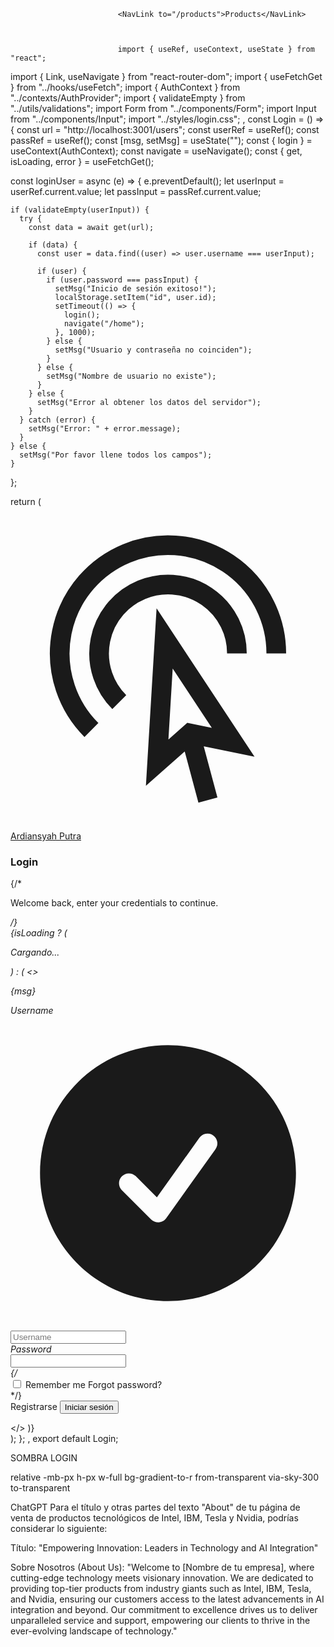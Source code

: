 
                            <NavLink to="/products">Products</NavLink>



                            import { useRef, useContext, useState } from "react";
import { Link, useNavigate } from "react-router-dom";
import { useFetchGet } from "../hooks/useFetch";
import { AuthContext } from "../contexts/AuthProvider";
import { validateEmpty } from "../utils/validations";
import Form from "../components/Form";
import Input from "../components/Input";
import "../styles/login.css";
,
const Login = () => {
  const url = "http://localhost:3001/users";
  const userRef = useRef();
  const passRef = useRef();
  const [msg, setMsg] = useState("");
  const { login } = useContext(AuthContext);
  const navigate = useNavigate();
  const { get, isLoading, error } = useFetchGet();

  const loginUser = async (e) => {
    e.preventDefault();
    let userInput = userRef.current.value;
    let passInput = passRef.current.value;

    if (validateEmpty(userInput)) {
      try {
        const data = await get(url);

        if (data) {
          const user = data.find((user) => user.username === userInput);

          if (user) {
            if (user.password === passInput) {
              setMsg("Inicio de sesión exitoso!");
              localStorage.setItem("id", user.id);
              setTimeout(() => {
                login();
                navigate("/home");
              }, 1000);
            } else {
              setMsg("Usuario y contraseña no coinciden");
            }
          } else {
            setMsg("Nombre de usuario no existe");
          }
        } else {
          setMsg("Error al obtener los datos del servidor");
        }
      } catch (error) {
        setMsg("Error: " + error.message);
      }
    } else {
      setMsg("Por favor llene todos los campos");
    }
  };

  return (
    <div className="bg-black text-white flex min-h-screen flex-col items-center pt-16 sm:justify-center sm:pt-0">
      <a href="#">
        <div className="text-foreground font-semibold text-2xl tracking-tighter mx-auto flex items-center gap-2">
          <div>
            <svg
              xmlns="http://www.w3.org/2000/svg"
              fill="none"
              viewBox="0 0 24 24"
              stroke-width="1.5"
              stroke="currentColor"
              className="w-6 h-6"
            >
              <path
                strokeLinecap="round"
                strokeLinejoin="round"
                d="M15.042 21.672 13.684 16.6m0 0-2.51 2.225.569-9.47 5.227 7.917-3.286-.672Zm-7.518-.267A8.25 8.25 0 1 1 20.25 10.5M8.288 14.212A5.25 5.25 0 1 1 17.25 10.5"
              />
            </svg>
          </div>
          Ardiansyah Putra
        </div>
      </a>
      <div className="relative mt-12 w-full max-w-lg sm:mt-10">
        <div className="relative -mb-px h-px w-full bg-gradient-to-r from-transparent via-sky-300 to-transparent"></div>
        <div className="mx-5 border dark:border-b-white/50 dark:border-t-white/50 border-b-white/20 sm:border-t-white/20 shadow-[20px_0_20px_20px] shadow-slate-500/10 dark:shadow-white/20 rounded-lg border-white/20 border-l-white/20 border-r-white/20 sm:shadow-sm lg:rounded-xl lg:shadow-none">
          <div className="flex flex-col p-6">
            <h3 className="text-xl font-semibold leading-6 tracking-tighter">Login</h3>
            {/* <p className="mt-1.5 text-sm font-medium text-white/50">
              Welcome back, enter your credentials to continue.
            </p> */}
          </div>
          <div className="p-6 pt-0">
            {isLoading ? (
              <p>Cargando...</p>
            ) : (
              <>
                <p className="mt-1.5 text-sm font-medium text-white/50 py-5">{msg}</p>
                <Form handleSubmit={loginUser}>
                  <div className="group relative rounded-lg border focus-within:border-sky-200 px-3 pb-1.5 pt-2.5 duration-200 focus-within:ring focus-within:ring-sky-300/30">
                    <div className="flex justify-between">
                      <label className="text-xs font-medium text-muted-foreground group-focus-within:text-white text-gray-400">
                        Username
                      </label>
                      <div className="absolute right-3 translate-y-2 text-green-200">
                        <svg
                          xmlns="http://www.w3.org/2000/svg"
                          viewBox="0 0 24 24"
                          fill="currentColor"
                          className="w-6 h-6"
                        >
                          <path
                            fillRule="evenodd"
                            d="M2.25 12c0-5.385 4.365-9.75 9.75-9.75s9.75 4.365 9.75 9.75-4.365 9.75-9.75 9.75S2.25 17.385 2.25 12Zm13.36-1.814a.75.75 0 1 0-1.22-.872l-3.236 4.53L9.53 12.22a.75.75 0 0 0-1.06 1.06l2.25 2.25a.75.75 0 0 0 1.14-.094l3.75-5.25Z"
                            clipRule="evenodd"
                          />
                        </svg>
                      </div>
                    </div>
                    <input
                      type="text"
                      ref={userRef}
                      name="username"
                      placeholder="Username"
                      autoComplete="off"
                      className="block w-full border-0 bg-transparent p-0 text-sm file:my-1 file:rounded-full file:border-0 file:bg-accent file:px-4 file:py-2 file:font-medium placeholder:text-muted-foreground/90 focus:outline-none focus:ring-0 sm:leading-7 text-foreground"
                    />
                  </div>
                  <div className="mt-4">
                    <div className="group relative rounded-lg border focus-within:border-sky-200 px-3 pb-1.5 pt-2.5 duration-200 focus-within:ring focus-within:ring-sky-300/30">
                      <div className="flex justify-between">
                        <label className="text-xs font-medium text-muted-foreground group-focus-within:text-white text-gray-400">
                          Password
                        </label>
                      </div>
                      <div className="flex items-center">
                        <input
                          type="password"
                          ref={passRef}
                          name="password"
                          className="block w-full border-0 bg-transparent p-0 text-sm file:my-1 placeholder:text-muted-foreground/90 focus:outline-none focus:ring-0 focus:ring-teal-500 sm:leading-7 text-foreground"
                        />
                      </div>
                    </div>
                  </div>
                  {/* <div className="mt-4 flex items-center justify-between">
                    <label className="flex items-center gap-2">
                      <input
                        type="checkbox"
                        name="remember"
                        className="outline-none focus:outline focus:outline-sky-300"
                      />
                      <span className="text-xs">Remember me</span>
                    </label>
                    <Link
                      to="/forgot-password"
                      className="text-sm font-medium text-foreground underline"
                    >
                      Forgot password?
                    </Link>
                  </div> */}
                  <div className="mt-4 flex items-center justify-end gap-x-2">
                    <Link
                      to="/signup"
                      className="inline-flex items-center justify-center rounded-md text-sm font-medium transition-all focus-visible:outline-none focus-visible:ring-2 focus-visible:ring-ring focus-visible:ring-offset-2 disabled:pointer-events-none disabled:opacity-50 hover:bg-accent hover:ring hover:ring-white h-10 px-4 py-2 duration-200"
                    >
                      Registrarse
                    </Link>
                    <button
                      className="font-semibold hover:bg-black hover:text-white hover:ring hover:ring-white transition duration-300 inline-flex items-center justify-center rounded-md text-sm focus-visible:outline-none focus-visible:ring-2 focus-visible:ring-offset-2 disabled:pointer-events-none disabled:opacity-50 bg-white text-black h-10 px-4 py-2"
                      type="submit"
                    >
                      Iniciar sesión
                    </button>
                  </div>
                </Form>
              </>
            )}
          </div>
        </div>
      </div>
    </div>
  );
};
,
export default Login;








SOMBRA LOGIN

relative -mb-px h-px w-full bg-gradient-to-r from-transparent via-sky-300 to-transparent




ChatGPT
Para el título y otras partes del texto "About" de tu página de venta de productos tecnológicos de Intel, IBM, Tesla y Nvidia, podrías considerar lo siguiente:

Título:
"Empowering Innovation: Leaders in Technology and AI Integration"

Sobre Nosotros (About Us):
"Welcome to [Nombre de tu empresa], where cutting-edge technology meets visionary innovation. We are dedicated to providing top-tier products from industry giants such as Intel, IBM, Tesla, and Nvidia, ensuring our customers access to the latest advancements in AI integration and beyond. Our commitment to excellence drives us to deliver unparalleled service and support, empowering our clients to thrive in the ever-evolving landscape of technology."